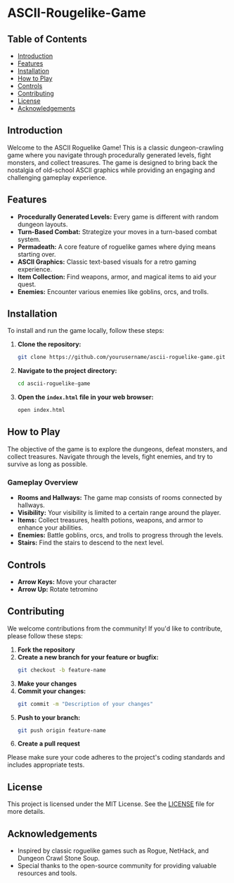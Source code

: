 # ASCII-Rougelike-Game

## Table of Contents
- [Introduction](#introduction)
- [Features](#features)
- [Installation](#installation)
- [How to Play](#how-to-play)
- [Controls](#controls)
- [Contributing](#contributing)
- [License](#license)
- [Acknowledgements](#acknowledgements)

## Introduction
Welcome to the ASCII Roguelike Game! This is a classic dungeon-crawling game where you navigate through procedurally generated levels, fight monsters, and collect treasures. The game is designed to bring back the nostalgia of old-school ASCII graphics while providing an engaging and challenging gameplay experience.

## Features
- **Procedurally Generated Levels:** Every game is different with random dungeon layouts.
- **Turn-Based Combat:** Strategize your moves in a turn-based combat system.
- **Permadeath:** A core feature of roguelike games where dying means starting over.
- **ASCII Graphics:** Classic text-based visuals for a retro gaming experience.
- **Item Collection:** Find weapons, armor, and magical items to aid your quest.
- **Enemies:** Encounter various enemies like goblins, orcs, and trolls.

## Installation
To install and run the game locally, follow these steps:

1. **Clone the repository:**
    ```sh
    git clone https://github.com/yourusername/ascii-roguelike-game.git
    ```

2. **Navigate to the project directory:**
    ```sh
    cd ascii-roguelike-game
    ```

3. **Open the `index.html` file in your web browser:**
    ```sh
    open index.html
    ```

## How to Play
The objective of the game is to explore the dungeons, defeat monsters, and collect treasures. Navigate through the levels, fight enemies, and try to survive as long as possible.

### Gameplay Overview
- **Rooms and Hallways:** The game map consists of rooms connected by hallways.
- **Visibility:** Your visibility is limited to a certain range around the player.
- **Items:** Collect treasures, health potions, weapons, and armor to enhance your abilities.
- **Enemies:** Battle goblins, orcs, and trolls to progress through the levels.
- **Stairs:** Find the stairs to descend to the next level.

## Controls
- **Arrow Keys:** Move your character
- **Arrow Up:** Rotate tetromino

## Contributing
We welcome contributions from the community! If you'd like to contribute, please follow these steps:

1. **Fork the repository**
2. **Create a new branch for your feature or bugfix:**
    ```sh
    git checkout -b feature-name
    ```
3. **Make your changes**
4. **Commit your changes:**
    ```sh
    git commit -m "Description of your changes"
    ```
5. **Push to your branch:**
    ```sh
    git push origin feature-name
    ```
6. **Create a pull request**

Please make sure your code adheres to the project's coding standards and includes appropriate tests.

## License
This project is licensed under the MIT License. See the [LICENSE](LICENSE) file for more details.

## Acknowledgements
- Inspired by classic roguelike games such as Rogue, NetHack, and Dungeon Crawl Stone Soup.
- Special thanks to the open-source community for providing valuable resources and tools.
